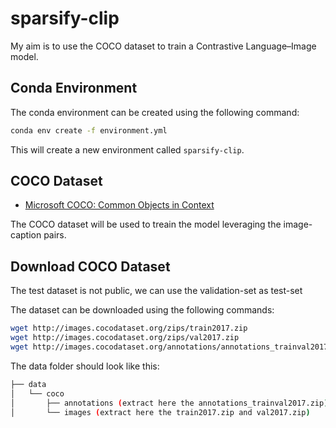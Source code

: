 # sparsify-clip

My aim is to use the COCO dataset to train a Contrastive Language–Image model.

## Conda Environment

The conda environment can be created using the following command:

```bash
conda env create -f environment.yml
```

This will create a new environment called `sparsify-clip`.


## COCO Dataset

- [Microsoft COCO: Common Objects in Context](https://arxiv.org/abs/1405.0312)

The COCO dataset will be used to treain the model leveraging the image-caption pairs.

## Download COCO Dataset

The test dataset is not public, we can use the validation-set as test-set

The dataset can be downloaded using the following commands:

```bash
wget http://images.cocodataset.org/zips/train2017.zip
wget http://images.cocodataset.org/zips/val2017.zip 
wget http://images.cocodataset.org/annotations/annotations_trainval2017.zip
```

The data folder should look like this:

```bash
├── data
│   └── coco
│       ├── annotations (extract here the annotations_trainval2017.zip)
│       └── images (extract here the train2017.zip and val2017.zip)
```


